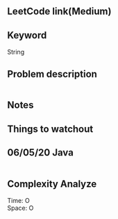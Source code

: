 ## LeetCode link(Medium)


## Keyword
String

## Problem description
```

```



## Notes


## Things to watchout

## 06/05/20 Java

```java


```
## Complexity Analyze
Time: O       \
Space: O
